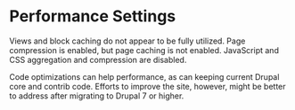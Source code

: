 # Performance Settings

Views and block caching do not appear to be fully utilized.  Page compression is enabled, but page caching is not enabled.  JavaScript and CSS aggregation and compression are disabled.

Code optimizations can help performance, as can keeping current Drupal core and contrib code.  Efforts to improve the site, however, might be better to address after migrating to Drupal 7 or higher.